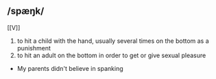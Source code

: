 ## /spæŋk/  
[[V]] 
1. to hit a child with the hand, usually several times on the bottom as a punishment
2. to hit an adult on the bottom in order to get or give sexual pleasure

- My parents didn't believe in spanking 